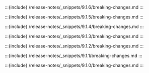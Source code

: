 :::{include} /release-notes/_snippets/9.1.6/breaking-changes.md
:::

:::{include} /release-notes/_snippets/9.1.5/breaking-changes.md
:::

:::{include} /release-notes/_snippets/9.1.4/breaking-changes.md
:::

:::{include} /release-notes/_snippets/9.1.3/breaking-changes.md
:::

:::{include} /release-notes/_snippets/9.1.2/breaking-changes.md
:::

:::{include} /release-notes/_snippets/9.1.1/breaking-changes.md
:::

:::{include} /release-notes/_snippets/9.1.0/breaking-changes.md
:::
